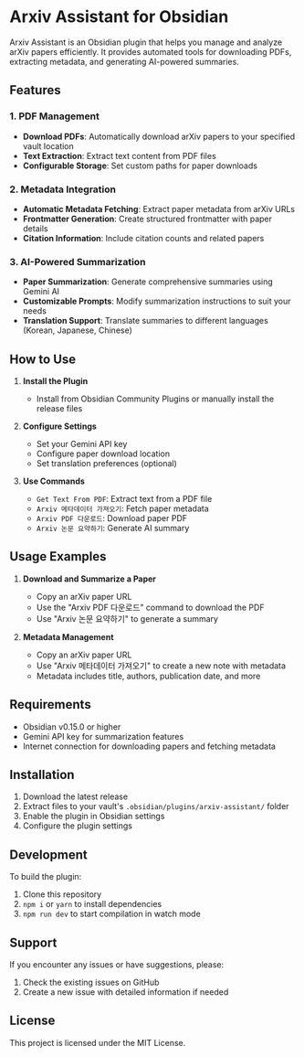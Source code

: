 # Arxiv Assistant for Obsidian

Arxiv Assistant is an Obsidian plugin that helps you manage and analyze arXiv papers efficiently. It provides automated tools for downloading PDFs, extracting metadata, and generating AI-powered summaries.

## Features

### 1. PDF Management
- **Download PDFs**: Automatically download arXiv papers to your specified vault location
- **Text Extraction**: Extract text content from PDF files
- **Configurable Storage**: Set custom paths for paper downloads

### 2. Metadata Integration
- **Automatic Metadata Fetching**: Extract paper metadata from arXiv URLs
- **Frontmatter Generation**: Create structured frontmatter with paper details
- **Citation Information**: Include citation counts and related papers

### 3. AI-Powered Summarization
- **Paper Summarization**: Generate comprehensive summaries using Gemini AI
- **Customizable Prompts**: Modify summarization instructions to suit your needs
- **Translation Support**: Translate summaries to different languages (Korean, Japanese, Chinese)

## How to Use

1. **Install the Plugin**
   - Install from Obsidian Community Plugins or manually install the release files

2. **Configure Settings**
   - Set your Gemini API key
   - Configure paper download location
   - Set translation preferences (optional)

3. **Use Commands**
   - `Get Text From PDF`: Extract text from a PDF file
   - `Arxiv 메타데이터 가져오기`: Fetch paper metadata
   - `Arxiv PDF 다운로드`: Download paper PDF
   - `Arxiv 논문 요약하기`: Generate AI summary

## Usage Examples

1. **Download and Summarize a Paper**
   - Copy an arXiv paper URL
   - Use the "Arxiv PDF 다운로드" command to download the PDF
   - Use "Arxiv 논문 요약하기" to generate a summary

2. **Metadata Management**
   - Copy an arXiv paper URL
   - Use "Arxiv 메타데이터 가져오기" to create a new note with metadata
   - Metadata includes title, authors, publication date, and more

## Requirements

- Obsidian v0.15.0 or higher
- Gemini API key for summarization features
- Internet connection for downloading papers and fetching metadata

## Installation

1. Download the latest release
2. Extract files to your vault's `.obsidian/plugins/arxiv-assistant/` folder
3. Enable the plugin in Obsidian settings
4. Configure the plugin settings

## Development

To build the plugin:
1. Clone this repository
2. `npm i` or `yarn` to install dependencies
3. `npm run dev` to start compilation in watch mode

## Support

If you encounter any issues or have suggestions, please:
1. Check the existing issues on GitHub
2. Create a new issue with detailed information if needed

## License

This project is licensed under the MIT License.
